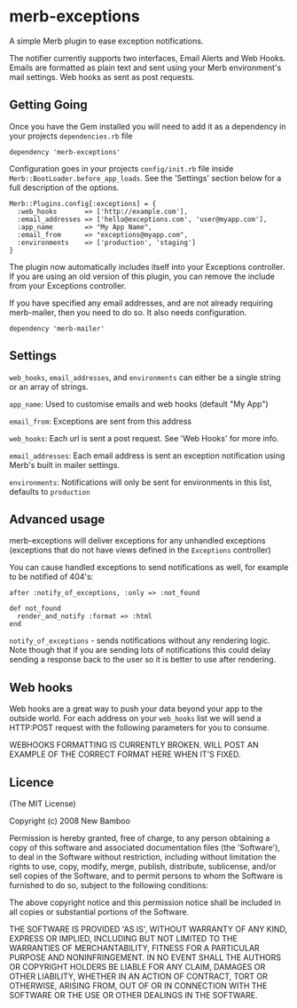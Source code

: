 merb-exceptions
===============
A simple Merb plugin to ease exception notifications.

The notifier currently supports two interfaces, Email Alerts and Web Hooks. Emails are formatted as plain text and sent using your Merb environment's mail settings. Web hooks as sent as post requests.

Getting Going
-------------
Once you have the Gem installed you will need to add it as a dependency in your projects `dependencies.rb` file

    dependency 'merb-exceptions'

Configuration goes in your projects `config/init.rb` file inside `Merb::BootLoader.before_app_loads`. See the 'Settings' section below for a full description of the options.

    Merb::Plugins.config[:exceptions] = {
      :web_hooks       => ['http://example.com'],
      :email_addresses => ['hello@exceptions.com', 'user@myapp.com'],
      :app_name        => "My App Name",
      :email_from      => "exceptions@myapp.com",
      :environments    => ['production', 'staging']
    }

The plugin now automatically includes itself into your Exceptions controller. If you are using an old version of this plugin, you can remove the include from your Exceptions controller.

If you have specified any email addresses, and are not already requiring merb-mailer, then you need to do so. It also needs configuration.

    dependency 'merb-mailer'

Settings
--------
`web_hooks`, `email_addresses`, and `environments` can either be a single string or an array of strings.

`app_name`: Used to customise emails and web hooks (default "My App")

`email_from`: Exceptions are sent from this address

`web_hooks`: Each url is sent a post request. See 'Web Hooks' for more info.

`email_addresses`: Each email address is sent an exception notification using Merb's built in mailer settings.

`environments`: Notifications will only be sent for environments in this list, defaults to `production`

Advanced usage
--------------
merb-exceptions will deliver exceptions for any unhandled exceptions (exceptions that do not have views defined in the `Exceptions` controller)

You can cause handled exceptions to send notifications as well, for example to be notified of 404's:

    after :notify_of_exceptions, :only => :not_found

    def not_found
      render_and_notify :format => :html
    end

`notify_of_exceptions` - sends notifications without any rendering logic. Note though that if you are sending lots of notifications this could delay sending a response back to the user so it is better to use after rendering.

Web hooks
---------
Web hooks are a great way to push your data beyond your app to the outside world. For each address on your `web_hooks` list we will send a HTTP:POST request with the following parameters for you to consume.

WEBHOOKS FORMATTING IS CURRENTLY BROKEN. WILL POST AN EXAMPLE OF THE CORRECT FORMAT HERE WHEN IT'S FIXED.


Licence
-------
(The MIT License)

Copyright (c) 2008 New Bamboo

Permission is hereby granted, free of charge, to any person obtaining
a copy of this software and associated documentation files (the
'Software'), to deal in the Software without restriction, including
without limitation the rights to use, copy, modify, merge, publish,
distribute, sublicense, and/or sell copies of the Software, and to
permit persons to whom the Software is furnished to do so, subject to
the following conditions:

The above copyright notice and this permission notice shall be
included in all copies or substantial portions of the Software.

THE SOFTWARE IS PROVIDED 'AS IS', WITHOUT WARRANTY OF ANY KIND,
EXPRESS OR IMPLIED, INCLUDING BUT NOT LIMITED TO THE WARRANTIES OF
MERCHANTABILITY, FITNESS FOR A PARTICULAR PURPOSE AND NONINFRINGEMENT.
IN NO EVENT SHALL THE AUTHORS OR COPYRIGHT HOLDERS BE LIABLE FOR ANY
CLAIM, DAMAGES OR OTHER LIABILITY, WHETHER IN AN ACTION OF CONTRACT,
TORT OR OTHERWISE, ARISING FROM, OUT OF OR IN CONNECTION WITH THE
SOFTWARE OR THE USE OR OTHER DEALINGS IN THE SOFTWARE.